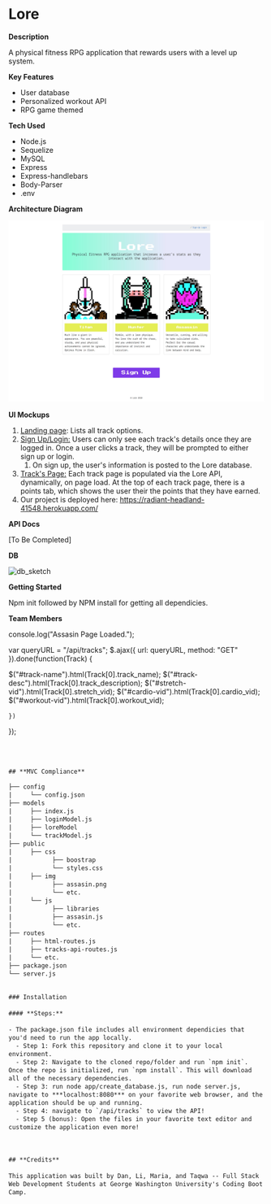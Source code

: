 # Lore
**Description**

A physical fitness RPG application that rewards users with a level up system.

**Key Features**

- User database
- Personalized workout API
- RPG game themed

**Tech Used**

- Node.js
- Sequelize
- MySQL
- Express
- Express-handlebars
- Body-Parser
- .env

**Architecture Diagram**

![screenshot](/app/public/img/ss-1.jpg)

**UI Mockups**

1. <u>Landing page</u>: Lists all track options.
2. <u>Sign Up/Login:</u> Users can only see each track's details once they are logged in. Once a user clicks a track, they will be prompted to either sign up or login.
   1. On sign up, the user's information is posted to the Lore database.
3. <u>Track's Page:</u> Each track page is populated via the Lore API, dynamically, on page load. At the top of each track page, there is a points tab, which shows the user their the points that they have earned.
4. Our project is deployed here: https://radiant-headland-41548.herokuapp.com/

**API Docs**

[To Be Completed]

**DB**

![db_sketch](app/public/img/db_sketch.jpeg)

**Getting Started**

Npm init followed by NPM install for getting all dependicies. 

**Team Members**

  console.log("Assasin Page Loaded.");

  var queryURL = "/api/tracks";
    $.ajax({
      url: queryURL,
      method: "GET"
    }).done(function(Track) {

  $("#track-name").html(Track[0].track_name);
  $("#track-desc").html(Track[0].track_description);
  $("#stretch-vid").html(Track[0].stretch_vid);
  $("#cardio-vid").html(Track[0].cardio_vid);
  $("#workout-vid").html(Track[0].workout_vid);

	})

});
```



## **MVC Compliance**

```
	├── config
	|     └── config.json
	├── models
	|     ├── index.js		
	|     ├── loginModel.js
	|     ├── loreModel
	|     └── trackModel.js
	├── public
	|     ├── css
  	|           ├── boostrap
  	|           └── styles.css
  	|     ├── img
  	|           ├── assasin.png
  	|           └── etc.
	|     └── js
	|           ├── libraries
  	|           ├── assasin.js
	|           └── etc.
	├── routes
	|     ├── html-routes.js
  	|     ├── tracks-api-routes.js
	|     └── etc.
	├── package.json
	└── server.js
```

### Installation

#### **Steps:**

- The package.json file includes all environment dependicies that you'd need to run the app locally.
  - Step 1: Fork this repository and clone it to your local environment.
  - Step 2: Navigate to the cloned repo/folder and run `npm init`. Once the repo is initialized, run `npm install`. This will download all of the necessary dependencies.
  - Step 3: run node app/create_database.js, run node server.js, navigate to ***localhost:8080*** on your favorite web browser, and the application should be up and running.
  - Step 4: navigate to `/api/tracks` to view the API!
  - Step 5 (bonus): Open the files in your favorite text editor and customize the application even more!



## **Credits**

This application was built by Dan, Li, Maria, and Taqwa -- Full Stack Web Development Students at George Washington University's Coding Boot Camp.
